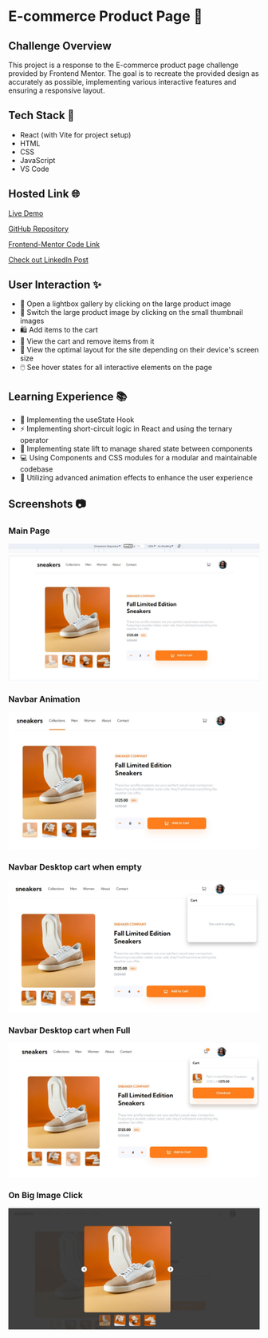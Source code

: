 # E-commerce Product Page 🛒

## Challenge Overview

This project is a response to the E-commerce product page challenge provided by Frontend Mentor. The goal is to recreate the provided design as accurately as possible, implementing various interactive features and ensuring a responsive layout.

## Tech Stack 🚀

- React (with Vite for project setup)
- HTML
- CSS
- JavaScript
- VS Code

## Hosted Link 🌐

[Live Demo](https://vinayak9669.github.io/E-commerceWebsite-frontend-mentor-challenge/)

[GitHub Repository](https://github.com/VINAYAK9669/E-commerceWebsite-frontend-mentor-challenge)

[Frontend-Mentor Code Link](https://www.frontendmentor.io/solutions/responsive-ecommerce-website-using-react-vite-Knj6aBGzIz)

[Check out LinkedIn Post](https://www.linkedin.com/posts/vinay1998_frontendchallenge-ecommercewebsite-react-activity-7132431009920270336-llOh?utm_source=share&utm_medium=member_desktop)
## User Interaction ✨

- 🌟 Open a lightbox gallery by clicking on the large product image
- 🔄 Switch the large product image by clicking on the small thumbnail images
- 🛍️ Add items to the cart
- 🛒 View the cart and remove items from it
- 📱 View the optimal layout for the site depending on their device's screen size
- 🖱️ See hover states for all interactive elements on the page

## Learning Experience 📚

- 🔄 Implementing the useState Hook
- ⚡ Implementing short-circuit logic in React and using the ternary operator
- 🚀 Implementing state lift to manage shared state between components
- 💻 Using Components and CSS modules for a modular and maintainable codebase
- 🎨 Utilizing advanced animation effects to enhance the user experience

## Screenshots 📷
### Main Page
![Screenshot 1](readmeImages/Desktop-Main.JPG)

### Navbar Animation
![Screenshot 2](readmeImages/Desktop-Cart-Nav-Animation.JPG)

### Navbar Desktop cart when empty
![Screenshot 2](readmeImages/Desktop-Cart-Empty.JPG)

### Navbar Desktop cart when Full
![Screenshot 2](readmeImages/Desktop-Cart-Full.JPG)

### On Big Image Click
![Screenshot 2](readmeImages/bigIkmageClick.JPG)

